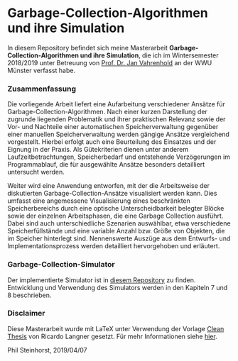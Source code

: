 # Garbage-Collection-Algorithmen und ihre Simulation

In diesem Repository befindet sich meine Masterarbeit **Garbage-Collection-Algorithmen und ihre Simulation**, die ich im Wintersemester 2018/2019 unter Betreuung von [Prof. Dr. Jan Vahrenhold](https://www.uni-muenster.de/Informatik.AGVahrenhold/personen/prof.dr.janvahrenhold/) an der WWU Münster verfasst habe.

### Zusammenfassung
Die vorliegende Arbeit liefert eine Aufarbeitung verschiedener Ansätze für Garbage-Collection-Algorithmen.
Nach einer kurzen Darstellung der zugrunde liegenden Problematik und ihrer praktischen Relevanz sowie der Vor- und Nachteile einer automatischen Speicherverwaltung gegenüber einer manuellen Speicherverwaltung werden gängige Ansätze vergleichend vorgestellt.
Hierbei erfolgt auch eine Beurteilung des Einsatzes und der Eignung in der Praxis.
Als Gütekriterien dienen unter anderem Laufzeitbetrachtungen, Speicherbedarf und entstehende Verzögerungen im Programmablauf, die für ausgewählte Ansätze besonders detailliert untersucht werden.

Weiter wird eine Anwendung entworfen, mit der die Arbeitsweise der diskutierten Garbage-Collection-Ansätze visualisiert werden kann.
Dies umfasst eine angemessene Visualisierung eines beschränkten Speicherbereichs durch eine optische Unterscheidbarkeit belegter Blöcke sowie der einzelnen Arbeitsphasen, die eine Garbage Collection ausführt.
Dabei sind auch unterschiedliche Szenarien auswählbar, etwa verschiedene Speicherfüllstände und eine variable Anzahl bzw. Größe von Objekten, die im Speicher hinterlegt sind.
Nennenswerte Auszüge aus dem Entwurfs- und Implementationsprozess werden detailliert hervorgehoben und erläutert.

### Garbage-Collection-Simulator
Der implementierte Simulator ist in [diesem Repository](https://gitlab.com/phist91/gcsim) zu finden.
Entwicklung und Verwendung des Simulators werden in den Kapiteln 7 und 8 beschrieben.

### Disclaimer
Diese Masterarbeit wurde mit LaTeX unter Verwendung der Vorlage [Clean Thesis](https://github.com/derric/cleanthesis) von Ricardo Langner gesetzt.
Für mehr Informationen siehe [hier](http://cleanthesis.der-ric.de/).

Phil Steinhorst, 2019/04/07
